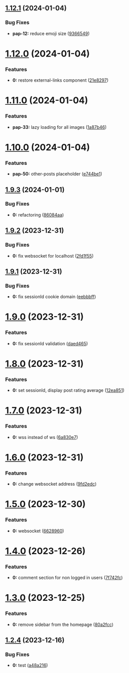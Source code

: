 ## [1.12.1](https://github.com/necodeus/blog-nuxt/compare/v1.12.0...v1.12.1) (2024-01-04)


### Bug Fixes

* **pap-12:** reduce emoji size ([9366549](https://github.com/necodeus/blog-nuxt/commit/9366549f87244b07e41c5739c92e0054684c2c3b))

# [1.12.0](https://github.com/necodeus/blog-nuxt/compare/v1.11.0...v1.12.0) (2024-01-04)


### Features

* **0:** restore external-links component ([21e8297](https://github.com/necodeus/blog-nuxt/commit/21e829722ba63d98669fc8a785d0b7f3b1398b7f))

# [1.11.0](https://github.com/necodeus/blog-nuxt/compare/v1.10.0...v1.11.0) (2024-01-04)


### Features

* **pap-33:** lazy loading for all images ([1a87b46](https://github.com/necodeus/blog-nuxt/commit/1a87b46096837d4df5d5c31c5988b0150f12b92c))

# [1.10.0](https://github.com/necodeus/blog-nuxt/compare/v1.9.3...v1.10.0) (2024-01-04)


### Features

* **pap-50:** other-posts placeholder ([e744be1](https://github.com/necodeus/blog-nuxt/commit/e744be1ce5fde75f5d4f09f0ea34e53b9093345a))

## [1.9.3](https://github.com/necodeus/blog-nuxt/compare/v1.9.2...v1.9.3) (2024-01-01)


### Bug Fixes

* **0:** refactoring ([86084aa](https://github.com/necodeus/blog-nuxt/commit/86084aaa0302424f396516c54ab71ef41ac55acb))

## [1.9.2](https://github.com/necodeus/blog-nuxt/compare/v1.9.1...v1.9.2) (2023-12-31)


### Bug Fixes

* **0:** fix websocket for localhost ([2fd1f55](https://github.com/necodeus/blog-nuxt/commit/2fd1f5522c807c6ac0699da55a03772f2766590b))

## [1.9.1](https://github.com/necodeus/blog-nuxt/compare/v1.9.0...v1.9.1) (2023-12-31)


### Bug Fixes

* **0:** fix sessionId cookie domain ([eebbbff](https://github.com/necodeus/blog-nuxt/commit/eebbbffea619c5f5c1d0e094a5bbbcf0aaf1f835))

# [1.9.0](https://github.com/necodeus/blog-nuxt/compare/v1.8.0...v1.9.0) (2023-12-31)


### Features

* **0:** fix sessionId validation ([daed465](https://github.com/necodeus/blog-nuxt/commit/daed46585765407bbb1cb42d49d3604c991c2857))

# [1.8.0](https://github.com/necodeus/blog-nuxt/compare/v1.7.0...v1.8.0) (2023-12-31)


### Features

* **0:** set sessionId, display post rating average ([12ea851](https://github.com/necodeus/blog-nuxt/commit/12ea8512e867c8bbab1004943076e4bb33e17a10))

# [1.7.0](https://github.com/necodeus/blog-nuxt/compare/v1.6.0...v1.7.0) (2023-12-31)


### Features

* **0:** wss instead of ws ([6a830e7](https://github.com/necodeus/blog-nuxt/commit/6a830e79dbfdbc3278ab13cdf17c91d098280329))

# [1.6.0](https://github.com/necodeus/blog-nuxt/compare/v1.5.0...v1.6.0) (2023-12-31)


### Features

* **0:** change websocket address ([9fd2edc](https://github.com/necodeus/blog-nuxt/commit/9fd2edc6eaadb92122581665dfeb6a558bd48837))

# [1.5.0](https://github.com/necodeus/blog-nuxt/compare/v1.4.0...v1.5.0) (2023-12-30)


### Features

* **0:** websocket ([6628960](https://github.com/necodeus/blog-nuxt/commit/66289603ca71610646ebaf998cd7d0e62fc26c32))

# [1.4.0](https://github.com/necodeus/blog-nuxt/compare/v1.3.0...v1.4.0) (2023-12-26)


### Features

* **0:** comment section for non logged in users ([7f742fc](https://github.com/necodeus/blog-nuxt/commit/7f742fc1e988b606ef26feff5e04c7d940bb53b7))

# [1.3.0](https://github.com/necodeus/blog-nuxt/compare/v1.2.4...v1.3.0) (2023-12-25)


### Features

* **0:** remove sidebar from the homepage ([80a2fcc](https://github.com/necodeus/blog-nuxt/commit/80a2fcc6b5a0836f07fc82d44b029f8fccfff786))

## [1.2.4](https://github.com/necodeus/blog-nuxt/compare/v1.2.3...v1.2.4) (2023-12-16)


### Bug Fixes

* **0:** test ([a48a216](https://github.com/necodeus/blog-nuxt/commit/a48a2169432a2ea67a6c1bff2a47986c74d48ef6))
